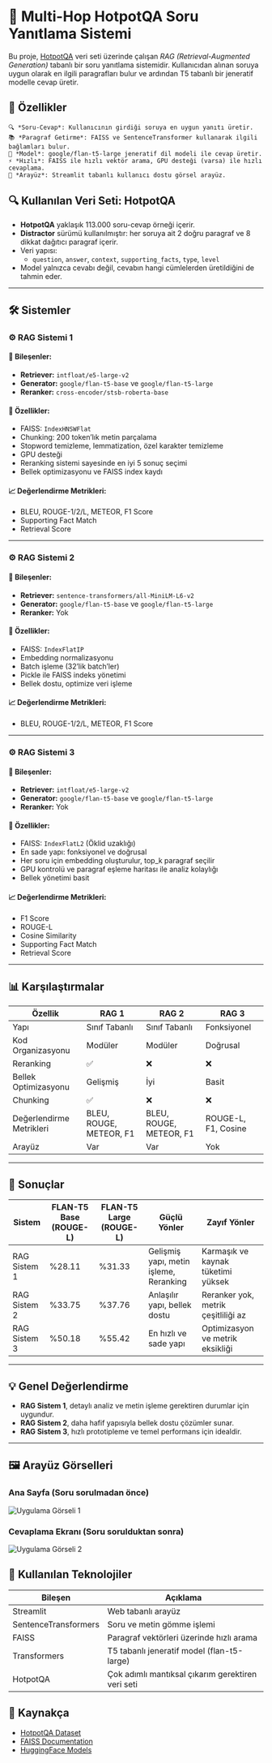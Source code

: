 # 💬 Multi-Hop HotpotQA Soru Yanıtlama Sistemi

Bu proje, [HotpotQA](https://hotpotqa.github.io/) veri seti üzerinde çalışan *RAG (Retrieval-Augmented Generation)* tabanlı bir soru yanıtlama sistemidir. Kullanıcıdan alınan soruya uygun olarak en ilgili paragrafları bulur ve ardından T5 tabanlı bir jeneratif modelle cevap üretir.

## 🚀 Özellikler

    🔍 *Soru-Cevap*: Kullanıcının girdiği soruya en uygun yanıtı üretir.
    📚 *Paragraf Getirme*: FAISS ve SentenceTransformer kullanarak ilgili bağlamları bulur.
    🧠 *Model*: google/flan-t5-large jeneratif dil modeli ile cevap üretir.
    ⚡ *Hızlı*: FAISS ile hızlı vektör arama, GPU desteği (varsa) ile hızlı cevaplama.
    🎨 *Arayüz*: Streamlit tabanlı kullanıcı dostu görsel arayüz.

## 🔍 Kullanılan Veri Seti: HotpotQA

- **HotpotQA** yaklaşık 113.000 soru-cevap örneği içerir.
- **Distractor** sürümü kullanılmıştır: her soruya ait 2 doğru paragraf ve 8 dikkat dağıtıcı paragraf içerir.
- Veri yapısı:
  - `question`, `answer`, `context`, `supporting_facts`, `type`, `level`
- Model yalnızca cevabı değil, cevabın hangi cümlelerden üretildiğini de tahmin eder.

---

## 🛠️ Sistemler

### ⚙️ RAG Sistemi 1

#### 🔧 Bileşenler:
- **Retriever:** `intfloat/e5-large-v2`
- **Generator:** `google/flan-t5-base` ve `google/flan-t5-large`
- **Reranker:** `cross-encoder/stsb-roberta-base`

#### 🧠 Özellikler:
- FAISS: `IndexHNSWFlat`
- Chunking: 200 token’lık metin parçalama
- Stopword temizleme, lemmatization, özel karakter temizleme
- GPU desteği
- Reranking sistemi sayesinde en iyi 5 sonuç seçimi
- Bellek optimizasyonu ve FAISS index kaydı

#### 📈 Değerlendirme Metrikleri:
- BLEU, ROUGE-1/2/L, METEOR, F1 Score
- Supporting Fact Match
- Retrieval Score

---

### ⚙️ RAG Sistemi 2

#### 🔧 Bileşenler:
- **Retriever:** `sentence-transformers/all-MiniLM-L6-v2`
- **Generator:** `google/flan-t5-base` ve `google/flan-t5-large`
- **Reranker:** Yok

#### 🧠 Özellikler:
- FAISS: `IndexFlatIP`
- Embedding normalizasyonu
- Batch işleme (32’lik batch’ler)
- Pickle ile FAISS indeks yönetimi
- Bellek dostu, optimize veri işleme

#### 📈 Değerlendirme Metrikleri:
- BLEU, ROUGE-1/2/L, METEOR, F1 Score

---

### ⚙️ RAG Sistemi 3

#### 🔧 Bileşenler:
- **Retriever:** `intfloat/e5-large-v2`
- **Generator:** `google/flan-t5-base` ve `google/flan-t5-large`
- **Reranker:** Yok

#### 🧠 Özellikler:
- FAISS: `IndexFlatL2` (Öklid uzaklığı)
- En sade yapı: fonksiyonel ve doğrusal
- Her soru için embedding oluşturulur, top_k paragraf seçilir
- GPU kontrolü ve paragraf eşleme haritası ile analiz kolaylığı
- Bellek yönetimi basit

#### 📈 Değerlendirme Metrikleri:
- F1 Score
- ROUGE-L
- Cosine Similarity
- Supporting Fact Match
- Retrieval Score

---

## 📊 Karşılaştırmalar

| Özellik                       | RAG 1          | RAG 2          | RAG 3          |
|-----------------------------|----------------|----------------|----------------|
| Yapı                         | Sınıf Tabanlı  | Sınıf Tabanlı  | Fonksiyonel    |
| Kod Organizasyonu            | Modüler        | Modüler        | Doğrusal       |
| Reranking                    | ✅              | ❌              | ❌              |
| Bellek Optimizasyonu         | Gelişmiş       | İyi            | Basit          |
| Chunking                     | ✅              | ❌              | ❌              |
| Değerlendirme Metrikleri     | BLEU, ROUGE, METEOR, F1 | BLEU, ROUGE, METEOR, F1 | ROUGE-L, F1, Cosine |
| Arayüz                       | Var            | Var            | Yok            |

---

## 🏁 Sonuçlar

| Sistem         | FLAN-T5 Base (ROUGE-L) | FLAN-T5 Large (ROUGE-L) | Güçlü Yönler                                  | Zayıf Yönler                                |
|----------------|-------------------------|--------------------------|-----------------------------------------------|---------------------------------------------|
| RAG Sistem 1   | %28.11                  | %31.33                   | Gelişmiş yapı, metin işleme, Reranking        | Karmaşık ve kaynak tüketimi yüksek          |
| RAG Sistem 2   | %33.75                  | %37.76                   | Anlaşılır yapı, bellek dostu                  | Reranker yok, metrik çeşitliliği az         |
| RAG Sistem 3   | %50.18                  | %55.42                   | En hızlı ve sade yapı                         | Optimizasyon ve metrik eksikliği            |

---

## 💡 Genel Değerlendirme

- **RAG Sistem 1**, detaylı analiz ve metin işleme gerektiren durumlar için uygundur.
- **RAG Sistem 2**, daha hafif yapısıyla bellek dostu çözümler sunar.
- **RAG Sistem 3**, hızlı prototipleme ve temel performans için idealdir.

---


## 🖼️ Arayüz Görselleri

### Ana Sayfa (Soru sorulmadan önce)
![Uygulama Görseli 1](images/main_screen.PNG)

### Cevaplama Ekranı (Soru sorulduktan sonra)
![Uygulama Görseli 2](images/answer_screen.PNG)

## 🧩 Kullanılan Teknolojiler

| Bileşen             | Açıklama                                       |
|---------------------|------------------------------------------------|
| Streamlit           | Web tabanlı arayüz                             |
| SentenceTransformers| Soru ve metin gömme işlemi                     |
| FAISS               | Paragraf vektörleri üzerinde hızlı arama       |
| Transformers        | T5 tabanlı jeneratif model (flan-t5-large)  |
| HotpotQA            | Çok adımlı mantıksal çıkarım gerektiren veri seti |


## 📌 Kaynakça
- [HotpotQA Dataset](https://hotpotqa.github.io/)
- [FAISS Documentation](https://faiss.ai/)
- [HuggingFace Models](https://huggingface.co/models)
